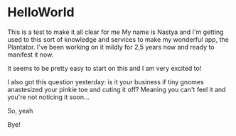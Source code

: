 # HelloWorld
This is a test to make it all clear for me
My name is Nastya and I'm getting used to this sort of knowledge and services to make my wonderful app, the Plantator. I've been working on it mildly for 2,5 years now and ready to manifest it now.

It seems to be pretty easy to start on this and I am very excited to!

I also got this question yesterday: is it your business if tiny gnomes anastesized your pinkie toe and cuting it off? Meaning you can't feel it and you're not noticing it soon...

So, yeah

Bye!
